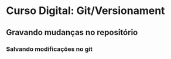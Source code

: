 <h1> Curso Digital: Git/Versionament</h1>

<h2> Gravando mudanças no repositório </h2>

<h3> Salvando modificações no git </h3>

